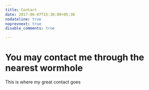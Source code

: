 ```yaml
---
title: Contact
date: 2017-06-07T15:36:00+05:30
nodateline: true
noprevnext: true
disable_comments: true

---
```


# You may contact me through the nearest wormhole

This is where my great contact goes


